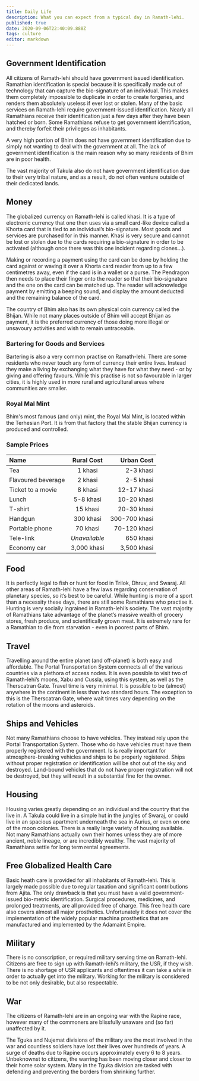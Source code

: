 ```yaml
---
title: Daily Life
description: What you can expect from a typical day in Ramath-lehi.
published: true
date: 2020-09-06T22:40:09.888Z
tags: culture
editor: markdown
---
```


## Government Identification

All citizens of Ramath-lehi should have government issued identification. Ramathian identification is special because it is specifically made out of technology that can capture the bio-signature of an individual. This makes them completely impossible to duplicate in order to create forgeries, and renders them absolutely useless if ever lost or stolen. Many of the basic services on Ramath-lehi require government-issued identification. Nearly all Ramathians receive their identification just a few days after they have been hatched or born. Some Ramathians refuse to get government identification, and thereby forfeit their privileges as inhabitants.

A very high portion of Bhim does not have government identification due to simply not wanting to deal with the government at all. The lack of government identification is the main reason why so many residents of Bhim are in poor health.

The vast majority of Takula also do not have government identification due to their very tribal nature, and as a result, do not often venture outside of their dedicated lands.

## Money

The globalized currency on Ramath-lehi is called khasi. It is a type of electronic currency that one then uses via a small card-like device called a Khorta card that is tied to an individual’s bio-signature. Most goods and services are purchased for in this manner. Khasi is very secure and cannot be lost or stolen due to the cards requiring a bio-signature in order to be activated (although once there was this one incident regarding clones…).

Making or recording a payment using the card can be done by holding the card against or waving it over a Khorta card reader from up to a few centimetres away, even if the card is in a wallet or a purse. The Pendragon then needs to place their finger onto the reader so that their bio-signature and the one on the card can be matched up. The reader will acknowledge payment by emitting a beeping sound, and display the amount deducted and the remaining balance of the card.

The country of Bhim also has its own physical coin currency called the Bhijan. While not many places outside of Bhim will accept Bhijan as payment, it is the preferred currency of those doing more illegal or unsavoury activities and wish to remain untraceable.

### Bartering for Goods and Services

Bartering is also a very common practise on Ramath-lehi. There are some residents who never touch any form of currency their entire lives. Instead they make a living by exchanging what they have for what they need - or by giving and offering favours. While this practise is not so favourable in larger cities, it is highly used in more rural and agricultural areas where communities are smaller.

### Royal Mal Mint

Bhim's most famous (and only) mint, the Royal Mal Mint, is located within the Terhesian Port. It is from that factory that the stable Bhijan currency is produced and controlled.

### Sample Prices

| Name           | Rural Cost     | Urban Cost     |
| :------------- | :----------: | -----------: |
| Tea                   | 1 khasi | 2-3 khasi    |
| Flavoured beverage    | 2 khasi | 2-5 khasi |
| Ticket to a movie     | 8 khasi | 12-17 khasi |
| Lunch                 | 5-8 khasi | 10-20 khasi |
| T-shirt               | 15 khasi | 20-30 khasi |
| Handgun               | 300 khasi | 300-700 khasi |
| Portable phone        | 70 khasi | 70-120 khasi |
| Tele-link             | *Unavailable* | 650 khasi |
| Economy car           | 3,000 khasi | 3,500 khasi |

## Food

It is perfectly legal to fish or hunt for food in Trilok, Dhruv, and Swaraj. All other areas of Ramath-lehi have a few laws regarding conservation of planetary species, so it’s best to be careful. While hunting is more of a sport than a necessity these days, there are still some Ramathians who practise it. Hunting is very socially ingrained in Ramath-lehi’s society. The vast majority of Ramathians take advantage of the planet’s massive wealth of grocery stores, fresh produce, and scientifically grown meat. It is extremely rare for a Ramathian to die from starvation - even in poorest parts of Bhim.

## Travel

Travelling around the entire planet (and off-planet) is both easy and affordable. The Portal Transportation System connects all of the various countries via a plethora of access nodes. It is even possible to visit two of Ramath-lehi’s moons, Xabu and Cussla, using this system, as well as the Therscatran Gate. Travel time is very minimal. It is possible to be (almost) anywhere in the continent in less than two standard hours. The exception to this is the Therscatran Gate, where wait times vary depending on the rotation of the moons and asteroids.

## Ships and Vehicles

Not many Ramathians choose to have vehicles. They instead rely upon the Portal Transportation System. Those who do have vehicles must have them properly registered with the government. Is is really important for atmosphere-breaking vehicles and ships to be properly registered. Ships without proper registration or identification will be shot out of the sky and destroyed. Land-bound vehicles that do not have proper registration will not be destroyed, but they will result in a substantial fine for the owner.

## Housing

Housing varies greatly depending on an individual and the country that the live in. A Takula could live in a simple hut in the jungles of Swaraj, or could live in an spacious apartment underneath the sea in Aurius, or even on one of the moon colonies. There is a really large variety of housing available. Not many Ramathians actually own their homes unless they are of more ancient, noble lineage, or are incredibly wealthy. The vast majority of Ramathians settle for long term rental agreements.

## Free Globalized Health Care

Basic heath care is provided for all inhabitants of Ramath-lehi. This is largely made possible due to regular taxation and significant contributions from Ajita. The only drawback is that you must have a valid government-issued bio-metric identification. Surgical procedures, medicines, and prolonged treatments, are all provided free of charge. This free health care also covers almost all major prosthetics. Unfortunately it does not cover the implementation of the widely popular machina prosthetics that are manufactured and implemented by the Adamaint Empire.

## Military

There is no conscription, or required military serving time on Ramath-lehi. Citizens are free to sign up with Ramath-lehi’s military, the USR, if they wish. There is no shortage of USR applicants and oftentimes it can take a while in order to actually get into the military. Working for the military is considered to be not only desirable, but also respectable.

## War

The citizens of Ramath-lehi are in an ongoing war with the Rapine race, however many of the commoners are blissfully unaware and (so far) unaffected by it.

The Tguka and Nujemat divisions of the military are the most involved in the war and countless soldiers have lost their lives over hundreds of years. A surge of deaths due to Rapine occurs  approximately every 6 to 8 years. Unbeknownst to citizens, the warring has been moving closer and closer to their home solar system. Many in the Tguka division are tasked with defending and preventing the borders from shrinking further.